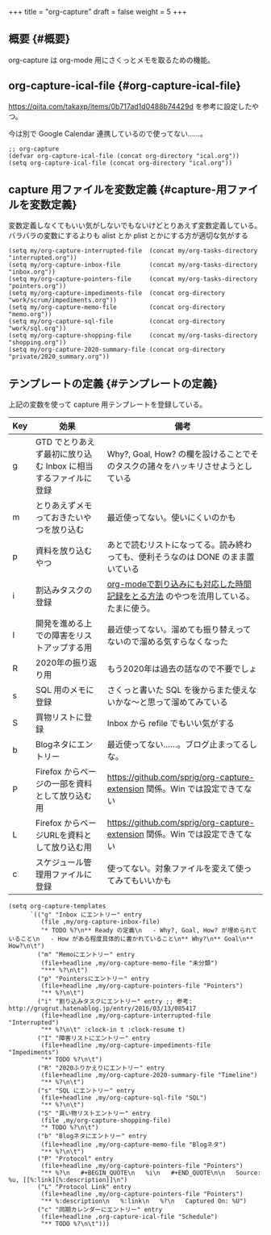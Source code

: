 +++
title = "org-capture"
draft = false
weight = 5
+++

## 概要 {#概要}

org-capture は org-mode 用にさくっとメモを取るための機能。


## org-capture-ical-file {#org-capture-ical-file}

<https://qiita.com/takaxp/items/0b717ad1d0488b74429d> を参考に設定したやつ。

今は別で Google Calendar 連携しているので使ってない……。

```emacs-lisp
;; org-capture
(defvar org-capture-ical-file (concat org-directory "ical.org"))
(setq org-capture-ical-file (concat org-directory "ical.org"))
```


## capture 用ファイルを変数定義 {#capture-用ファイルを変数定義}

変数定義しなくてもいい気がしないでもないけどとりあえず変数定義している。バラバラの変数にするよりも alist とか plist とかにする方が適切な気がする

```emacs-lisp
(setq my/org-capture-interrupted-file  (concat my/org-tasks-directory "interrupted.org"))
(setq my/org-capture-inbox-file        (concat my/org-tasks-directory "inbox.org"))
(setq my/org-capture-pointers-file     (concat my/org-tasks-directory "pointers.org"))
(setq my/org-capture-impediments-file  (concat org-directory "work/scrum/impediments.org"))
(setq my/org-capture-memo-file         (concat org-directory "memo.org"))
(setq my/org-capture-sql-file          (concat org-directory "work/sql.org"))
(setq my/org-capture-shopping-file     (concat my/org-tasks-directory "shopping.org"))
(setq my/org-capture-2020-summary-file (concat org-directory "private/2020_summary.org"))
```


## テンプレートの定義 {#テンプレートの定義}

上記の変数を使って capture 用テンプレートを登録している。

| Key | 効果                                 | 備考                                                                                                    |
|-----|------------------------------------|-------------------------------------------------------------------------------------------------------|
| g   | GTD でとりあえず最初に放り込む Inbox に相当するファイルに登録 | Why?, Goal, How? の欄を設けることでそのタスクの諸々をハッキリさせようとしている                         |
| m   | とりあえずメモっておきたいやつを放り込む | 最近使ってない。使いにくいのかも                                                                        |
| p   | 資料を放り込むやつ                   | あとで読むリストになってる。読み終わっても、便利そうなのは DONE のまま置いている                        |
| i   | 割込みタスクの登録                   | [org-modeで割り込みにも対応した時間記録をとる方法](https://grugrut.hatenablog.jp/entry/2016/03/13/085417) のやつを流用している。たまに使う。 |
| I   | 開発を進める上での障害をリストアップする用 | 最近使ってない。溜めても振り替えってないので溜める気すらなくなった                                      |
| R   | 2020年の振り返り用                   | もう2020年は過去の話なので不要でしょ                                                                    |
| s   | SQL 用のメモに登録                   | さくっと書いた SQL を後からまた使えないかな〜と思って溜めてみている                                     |
| S   | 買物リストに登録                     | Inbox から refile でもいい気がする                                                                      |
| b   | Blogネタにエントリー                 | 最近使ってない……。ブログ止まってるしな。                                                                |
| P   | Firefox からページの一部を資料として放り込む用 | <https://github.com/sprig/org-capture-extension> 関係。Win では設定できてない                           |
| L   | Firefox からページURLを資料として放り込む用 | <https://github.com/sprig/org-capture-extension> 関係。Win では設定できてない                           |
| c   | スケジュール管理用ファイルに登録     | 使ってない。対象ファイルを変えて使ってみてもいいかも                                                    |

```emacs-lisp
(setq org-capture-templates
      `(("g" "Inbox にエントリー" entry
         (file ,my/org-capture-inbox-file)
         "* TODO %?\n** Ready の定義\n   - Why?, Goal, How? が埋められていること\n   - How がある程度具体的に書かれていること\n** Why?\n** Goal\n** How?\n\t")
        ("m" "Memoにエントリー" entry
         (file+headline ,my/org-capture-memo-file "未分類")
         "*** %?\n\t")
        ("p" "Pointersにエントリー" entry
         (file+headline ,my/org-capture-pointers-file "Pointers")
         "** %?\n\t")
        ("i" "割り込みタスクにエントリー" entry ;; 参考: http://grugrut.hatenablog.jp/entry/2016/03/13/085417
         (file+headline ,my/org-capture-interrupted-file "Interrupted")
         "** %?\n\t" :clock-in t :clock-resume t)
        ("I" "障害リストにエントリー" entry
         (file+headline ,my/org-capture-impediments-file "Impediments")
         "** TODO %?\n\t")
        ("R" "2020ふりかえりにエントリー" entry
         (file+headline ,my/org-capture-2020-summary-file "Timeline")
         "** %?\n\t")
        ("s" "SQL にエントリー" entry
         (file+headline ,my/org-capture-sql-file "SQL")
         "** %?\n\t")
        ("S" "買い物リストエントリー" entry
         (file ,my/org-capture-shopping-file)
         "* TODO %?\n\t")
        ("b" "Blogネタにエントリー" entry
         (file+headline ,my/org-capture-memo-file "Blogネタ")
         "** %?\n\t")
        ("P" "Protocol" entry
         (file+headline ,my/org-capture-pointers-file "Pointers")
         "** %?\n   #+BEGIN_QUOTE\n   %i\n   #+END_QUOTE\n\n   Source: %u, [[%:link][%:description]]\n")
        ("L" "Protocol Link" entry
         (file+headline ,my/org-capture-pointers-file "Pointers")
         "** %:description\n   %:link\n   %?\n   Captured On: %U")
        ("c" "同期カレンダーにエントリー" entry
         (file+headline ,org-capture-ical-file "Schedule")
         "** TODO %?\n\t")))
```
